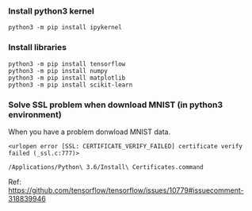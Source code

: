 ### Install python3 kernel

```
python3 -m pip install ipykernel
```

### Install libraries

```
python3 -m pip install tensorflow
python3 -m pip install numpy
python3 -m pip install matplotlib
python3 -m pip install scikit-learn
```

### Solve SSL problem when download MNIST (in python3 environment)

When you have a problem donwload MNIST data.

```
<urlopen error [SSL: CERTIFICATE_VERIFY_FAILED] certificate verify failed (_ssl.c:777)>
```

```
/Applications/Python\ 3.6/Install\ Certificates.command
```

Ref:
https://github.com/tensorflow/tensorflow/issues/10779#issuecomment-318839946
